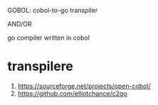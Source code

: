 GOBOL: cobol-to-go transpiler

AND/OR 

go compiler written in cobol


# transpilere

1. https://sourceforge.net/projects/open-cobol/
2. https://github.com/elliotchance/c2go
